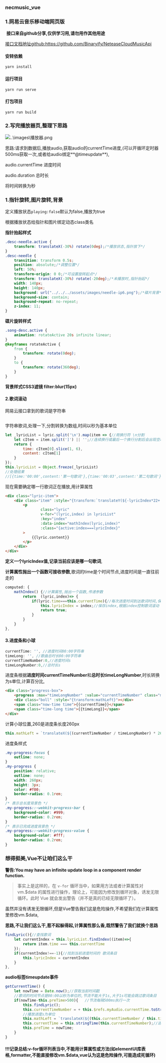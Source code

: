 ### necmusic_vue
### 1.网易云音乐移动端网页版
​	**接口来自github分享,仅供学习用,请勿用作其他用途**

[接口文档地址github:<https://github.com/Binaryify/NeteaseCloudMusicApi> ](https://github.com/Binaryify/NeteaseCloudMusicApi)

#### 安转依赖

```javascript
yarn install
```

#### 运行项目

```javascript
yarn run serve
```

#### 打包项目

```javascript
yarn run build
```

### 2.写完播放器页,整理下思路

![..\images\播放器.png]( )

思路:请求到数据后,播放audio,获取audio的currentTime进度,(可以开循环定时器500ms获取一次,或者给audio绑定**@timeupdate**),

audio.currentTime 进度时间

audio.duration 总时长

将时间转换为秒

### 1.指针旋转,图片旋转,背景

定义播放状态`playing:false`默认为false,播放为true

根据播放状态给指针和图片绑定动态class类名

**指针抬起样式**

```css
.desc-needle.active {
    transform: translateX(-30%) rotate(0deg);/*播放状态,指针放下*/
}
.desc-needle {
    transition: transform 0.5s;
    position: absolute;/*调整位置*/
    left: 50%;
    transform-origin: 0 0;/*可设置旋转起点*/
    transform: translateX(-30%) rotate(-20deg);/*未播放时,指针抬起*/
    width: 140px;
    height: 140px;
    background: url("../../../assets/images/needle-ip6.png");/*碟片背景*/
    background-size: contain;
    background-repeat: no-repeat;
    z-index: 11;
}
```

**碟片旋转样式**

```css
.song-desc.active {
    animation: rotateActive 20s infinite linear;
}
@keyframes rotateActive {
    from {
        transform: rotate(0deg);
    }
    to {
        transform: rotate(360deg);
    }
}
```

**背景样式CSS3滤镜 filter:blur(15px)**

#### 2.歌词滚动

网易云接口拿到的歌词是字符串

```javascript

```

字符串歌词,处理一下,分割转换为数组,时间以秒为基本单位

```javascript
let _lyricList = lyric.split('\n').map(item => {//用换行符 \n分割
    let cItem = item.split(']') || '';//连续换行或最后一个换行分割后会出现空串,split出错
    return {
        time: cItem[0].slice(1, 6),
        content: cItem[1]
    }
});
this.lyricList = Object.freeze(_lyricList)
//处理结果
//[{time:'00:00',content:'第一句歌词'},{time:'00:03',content:'第二句歌词'}]
```

现在需要确定哪一行歌词正在播放,用计算属性

```html
<div class="lyric-item">
    <div class="item" :style="{transform:`translateY(${-lyricIndex*22+'px'})`}">
        <p
                class="lyric"
                v-for="(lyric,index) in lyricList"
                :key="index"
                :data-index="mathIndex(lyric,index)"
                :class="{active:index===lyricIndex}"
        >
            {{lyric.content}}
        </p>
    </div>
</div>
```

**定义一个lyricIndex值,记录当前应该是哪一句歌词**,

**计算属性抛出一个函数可接收参数**,歌词的time是个时间节点,进度时间是一直往前走的

```javascript
computed: {
    mathIndex() {//计算属性,抛出一个函数,传递参数
        return  (lyric,index)=> {
            if(lyric.time===this.currentTime){//每次进度时间到达歌词时间,保存Index
                this.lyricIndex = index;//保存index,根据index控制歌词滚动
                return true;
            }
        }
    }
},
```

#### 3.进度条和小球

```javascript
currentTime: '', //进度时间00:00字符串
timeLong: '', //歌曲总时长00:00字符串
currentTimeNumber:0,//进度时间s
timeLongNumber:0,//总时长s
```

进度条根据**进度时间currentTimeNumber**和**总时长timeLongNumber**,时长转换为s单位,计算百分比,

```html
<div class="progress-box">
    <progress :max="timeLongNumber" :value="currentTimeNumber" class="my-progress"></progress>
    <div class="boll" :style="{transform:mathLeft}"></div>
    <span class="now-time time">{{currentTime}}</span>
    <span class="time-long time">{{timeLong}}</span>
</div>
```

计算小球位置,260是进度条长度260px

```javascript
this.mathLeft = `translateX(${(currentTimeNumber / timeLongNumber) * 260 + "px"})`;
```

进度条样式

```css
.my-progress:focus {
    outline: none;
}
.my-progress {
    position: relative;
    outline: none;
    width: 260px;
    height: 3px;
    color: #f00;
    border-radius: 0.1rem;
}
/* 表示总长度背景色 */
.my-progress::-webkit-progress-bar {
    background-color: #999;
    border-radius: 0.2rem;
}
/* 表示已完成进度背景色 */
.my-progress::-webkit-progress-value {
    background-color: #fff;
    border-radius: 0.2rem;
}
```

### 想得挺美,Vue不让咱们这么干

**警告:You may have an infinite update loop in a component render function.**

> 事实上是这样的，在 `v-for` 循环当中，如果用方法或者计算属性对 vm.$data 的属性进行操作，理论上，可能因为修改到循环对象，诱发无限循环。此时 Vue 就会发出警告（并不是真的已经无限循环了）。 

虽然并没有诱发无限循环,但是Vue警告我们这是危险操作,不希望我们在计算属性里修改vm.$data,

**思路,不让我们这么干,惹不起躲得起,计算属性那么香,既然警告了我们就换个思路**

```javascript
findLyric(){//查找歌词
    let currentIndex = this.lyricList.findIndex((item)=>{
        return item.time === this.currentTime
    });
    if(currentIndex!==-1){//找到当前进度时间的 歌词条目
        this.lyricIndex = currentIndex
    }
},
```

**audio标签timeupdate事件**

```javascript
getCurrentTime() {
	let nowTime = Date.now();//获取当前时间戳
	//歌词的时间节点是00:00以秒为单位的,节流不能大于1s,大于1s可能会跳过歌词条目
	if(nowTime-this.preTime>500){   //节流每隔500ms执行一次
		this.findLyric();
		this.currentTimeNumber = + this.$refs.myAudio.currentTime.toString().split(".")[0]; 
        //播放进度s为单位
		this.mathLeft = `translateX(${(this.currentTimeNumber / this.timeLongNumber) * 260 + "px"})`;//进度条小球位置
		this.currentTime = this.stringTime(this.currentTimeNumber);//进度时间
		this.preTime = nowTime;
	}
}
```

#### !!!记录总结:v-for循环列表当中,不能用计算属性或方法(如elementUI库表格,formatter,不能直接修改vm.$data,vue认为这是危险操作,可能造成死循环)